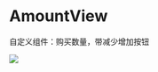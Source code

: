 # AmountView
自定义组件：购买数量，带减少增加按钮


![](https://github.com/abiang/AmountView/raw/master/screenshot/screenshot1.png)  
